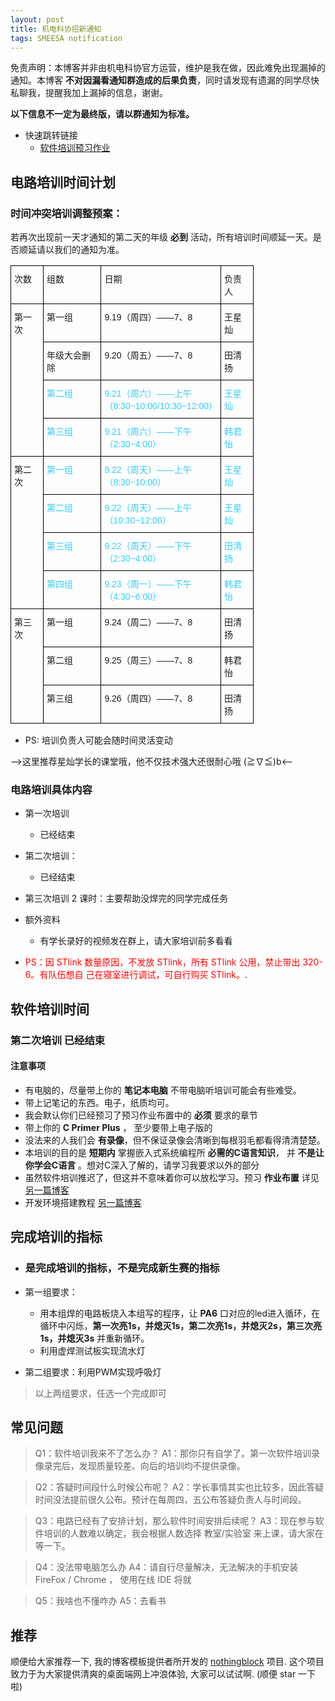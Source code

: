 ```yaml
---
layout: post
title: 机电科协招新通知
tags: SMEESA notification
---
```


免责声明：本博客并非由机电科协官方运营，维护是我在做，因此难免出现漏掉的通知。本博客 **不对因漏看通知群造成的后果负责**，同时请发现有遗漏的同学尽快私聊我，提醒我加上漏掉的信息，谢谢。

**以下信息不一定为最终版，请以群通知为标准。**
- 快速跳转链接
    - <a href="#softwareHomework">软件培训预习作业</a>

## 电路培训时间计划
### 时间冲突培训调整预案： 
若再次出现前一天才通知的第二天的年级 **必到** 活动，所有培训时间顺延一天。是否顺延请以我们的通知为准。
<style type="text/css">
.tg  {border-collapse:collapse;border-spacing:0;}
.tg td{font-family:Arial, sans-serif;font-size:14px;padding:10px 5px;border-style:solid;border-width:1px;overflow:hidden;word-break:normal;border-color:black;}
.tg th{font-family:Arial, sans-serif;font-size:14px;font-weight:normal;padding:10px 5px;border-style:solid;border-width:1px;overflow:hidden;word-break:normal;border-color:black;}
.tg .tg-0lax{text-align:left;vertical-align:top}
.tg .tg-d8fm{color:#34cdf9;text-align:left;vertical-align:top}
</style>
<table class="tg" style="undefined;table-layout: fixed; width: 389px">
<colgroup>
<col style="width: 53px">
<col style="width: 95px">
<col style="width: 188px">
<col style="width: 53px">
</colgroup>
  <tr>
    <th class="tg-0lax">次数</th>
    <th class="tg-0lax">组数</th>
    <th class="tg-0lax">日期</th>
    <th class="tg-0lax">负责人</th>
  </tr>
  <tr>
    <td class="tg-0lax" rowspan="4">第一次</td>
    <td class="tg-0lax">第一组</td>
    <td class="tg-0lax">9.19（周四）——7、8</td>
    <td class="tg-0lax">王星灿</td>
  </tr>
  <tr>
    <td class="tg-0lax">年级大会删除</td>
    <td class="tg-0lax">9.20（周五）——7、8</td>
    <td class="tg-0lax">田清扬</td>
  </tr>
  <tr>
    <td class="tg-d8fm">第二组</td>
    <td class="tg-d8fm">9.21（周六）——上午（8:30~10:00/10:30~12:00）</td>
    <td class="tg-d8fm">王星灿</td>
  </tr>
  <tr>
    <td class="tg-d8fm">第三组</td>
    <td class="tg-d8fm">9.21（周六）——下午（2:30~4:00）</td>
    <td class="tg-d8fm">韩君怡</td>
  </tr>
  <tr>
    <td class="tg-0lax" rowspan="4">第二次</td>
    <td class="tg-d8fm">第一组</td>
    <td class="tg-d8fm">9.22（周天）——上午（8:30~10:00）</td>
    <td class="tg-d8fm">王星灿</td>
  </tr>
  <tr>
    <td class="tg-d8fm">第二组</td>
    <td class="tg-d8fm">9.22（周天）——上午（10:30~12:00）</td>
    <td class="tg-d8fm">王星灿</td>
  </tr>
  <tr>
    <td class="tg-d8fm">第三组</td>
    <td class="tg-d8fm">9.22（周天）——下午（2:30~4:00）</td>
    <td class="tg-d8fm">田清扬</td>
  </tr>
  <tr>
    <td class="tg-d8fm">第四组</td>
    <td class="tg-d8fm">9.23（周一）——下午（4:30~6:00）</td>
    <td class="tg-d8fm">韩君怡</td>
  </tr>
  <tr>
    <td class="tg-0lax" rowspan="3">第三次</td>
    <td class="tg-0lax">第一组</td>
    <td class="tg-0lax">9.24（周二）——7、8</td>
    <td class="tg-0lax">田清扬</td>
  </tr>
  <tr>
    <td class="tg-0lax">第二组</td>
    <td class="tg-0lax">9.25（周三）——7、8</td>
    <td class="tg-0lax">韩君怡</td>
  </tr>
  <tr>
    <td class="tg-0lax">第三组</td>
    <td class="tg-0lax">9.26（周四）——7、8</td>
    <td class="tg-0lax">田清扬</td>
  </tr>
</table>


- PS: 培训负责人可能会随时间灵活变动

--><span class="heimu" title="你知道的太多了">这里推荐星灿学长的课堂哦，他不仅技术强大还很耐心哦 (≧∇≦)b</span><--


### 电路培训具体内容
- 第一次培训 
    - 已经结束
- 第二次培训：
    - 已经结束

- 第三次培训 2 课时：主要帮助没焊完的同学完成任务

- 额外资料
    - 有学长录好的视频发在群上，请大家培训前多看看

- <span style="color:red">PS：因 STlink 数量原因，不发放 STlink，所有 STlink 公用，禁止带出 320-6。有队伍想自 己在寝室进行调试，可自行购买 STlink。</span>.


## 软件培训时间
<div id="softwareHomework"></div>

### 第二次培训 已经结束

#### 注意事项

  - 有电脑的，尽量带上你的 **笔记本电脑** 不带电脑听培训可能会有些难受。
  - 带上记笔记的东西。电子，纸质均可。
  - 我会默认你们已经预习了预习作业布置中的 **必须** 要求的章节
  - 带上你的 **C Primer Plus** ， 至少要带上电子版的
  - 没法来的人我们会 **有录像**，但不保证录像会清晰到每根羽毛都看得清清楚楚。
  - 本培训的目的是 **短期内** 掌握嵌入式系统编程所 **必需的C语言知识**， 并 **不是让你学会C语言** 。想对C深入了解的，请学习我要求以外的部分
  - 虽然软件培训推迟了，但这并不意味着你可以放松学习。预习 **作业布置** 详见<a href="/software-edu-pre-homework-1">另一篇博客</a>
  - 开发环境搭建教程 <a href="/cubemx-and-keil-installing">另一篇博客</a> 
      

## 完成培训的指标
 - ### 是完成培训的指标，不是完成新生赛的指标

 - 第一组要求：
     - 用本组焊的电路板烧入本组写的程序，让 **PA6** 口对应的led进入循环，在循环中闪烁，**第一次亮1s，并熄灭1s，第二次亮1s，并熄灭2s，第三次亮1s，并熄灭3s** 并重新循环。
     - 利用虚焊测试板实现流水灯
 - 第二组要求：利用PWM实现呼吸灯

 > 以上两组要求，任选一个完成即可

## 常见问题

> Q1：软件培训我来不了怎么办？
> A1：那你只有自学了。第一次软件培训录像录完后，发现质量较差。向后的培训均不提供录像。

> Q2：答疑时间段什么时候公布呢？
> A2：学长事情其实也比较多，因此答疑时间没法提前很久公布。预计在每周四，五公布答疑负责人与时间段。

> Q3：电路已经有了安排计划，那么软件时间安排后续呢？
> A3：现在参与软件培训的人数难以确定，我会根据人数选择 教室/实验室 来上课，请大家在等一下。

> Q4：没法带电脑怎么办
> A4：请自行尽量解决，无法解决的手机安装FireFox / Chrome ， 使用在线 IDE 将就

> Q5：我啥也不懂咋办
> A5：去看书

## 推荐

顺便给大家推荐一下, 我的博客模板提供者所开发的 [nothingblock](https://github.com/dorjmi/nothingblock) 项目. 这个项目致力于为大家提供清爽的桌面端网上冲浪体验, 大家可以试试啊. (顺便 star 一下啦)

